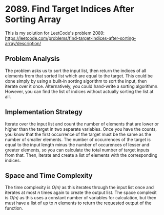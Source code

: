 # 2089. Find Target Indices After Sorting Array
This is my solution for LeetCode's problem 2089: https://leetcode.com/problems/find-target-indices-after-sorting-array/description/

## Problem Analysis
The problem asks us to sort the input list, then return the indices of all elements from that sorted list which are equal to the target. This could be done simply by using a built-in sorting algorithm to sort the input, then iterate over it once. Alternatively, you could hand-write a sorting algorithmn. However, you can find the list of indices without actually sorting the list at all.

## Implementation Strategy
Iterate over the input list and count the number of elements that are lower or higher than the target in two separate variables. Once you have the counts, you know that the first occurrence of the target must be the same as the number of smaller elements. The number of occurrences of the target is equal to the input length minus the number of occurences of lesser and greater elements, so you can calculate the total number of target inputs from that. Then, iterate and create a list of elements with the corresponding indices.

## Space and Time Complexity
The time complexity is *O(n)* as this iterates through the input list once and iterates at most *n* times again to create the output list. The space complexit is *O(n)* as this uses a constant number of variables for calculation, but then must have a list of up to *n* elements to return the requested output of the function.
